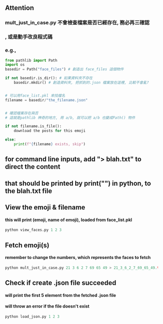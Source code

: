 
## Attention

### mult_just_in_case.py 不會檢查檔案是否已經存在, 務必再三確認
### , 或是動手改良程式碼
### e.g.,
```python
from pathlib import Path
import os
basedir = Path("face_files") # 創造出 face_files 這個物件

if not basedir.is_dir(): # 如果資料夾不存在
    basedir.mkdir() # 創造資料夾, 把抓到的.json 檔案放在這裡, 比較不會亂?


# 可以用face_list.pkl 來找檔名
filename = basedir/"the_filename.json"


# 確認檔案存在與否
# 這就是pathlib 神奇的地方, 用 a/b, 就可以把 a/b 也變成Path() 物件

if not filename.is_file(): 
    download the posts for this emoji

else:
    print(f"{filename} exists, skip")

```

## for command line inputs, add "> blah.txt" to direct the content
##  that should be printed by print("") in python, to the blah.txt file


## View the emoji & filename

#### this will print (emoji, name of emoji), loaded from face_list.pkl

```python
python view_faces.py 1 2 3
```

## Fetch emoji(s)

#### remember to change the numbers, which represents the faces to fetch

```python
python mult_just_in_case.py 21 3 6 2 7 69 65 49 > 21_3_6_2_7_69_65_49.txt
```

## Check if create .json file succeeded

#### will print the first 5 element from the fetched .json file
#### will throw an error if the file doesn't exist

```python
python load_json.py 1 2 3
```


